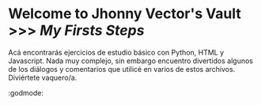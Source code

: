 # Welcome to Jhonny Vector's Vault >>> *My Firsts Steps* # 
<p>
Acá encontrarás ejercicios de estudio básico con Python, HTML y Javascript. Nada muy complejo, sin embargo encuentro divertidos algunos de los diálogos y comentarios que utilicé en varios de estos archivos. Diviértete vaquero/a. 
  </p>
  :godmode: 

